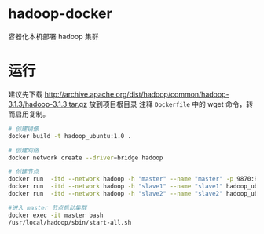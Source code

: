 # hadoop-docker
容器化本机部署 hadoop 集群

# 运行

建议先下载 http://archive.apache.org/dist/hadoop/common/hadoop-3.1.3/hadoop-3.1.3.tar.gz 放到项目根目录
注释 `Dockerfile` 中的 wget 命令，转而启用复制。

```bash
# 创建镜像
docker build -t hadoop_ubuntu:1.0 .

# 创建网络
docker network create --driver=bridge hadoop

# 创建节点
docker run  -itd --network hadoop -h "master" --name "master" -p 9870:9870 -p 8088:8088 hadoop_ubuntu:1.0
docker run  -itd --network hadoop -h "slave1" --name "slave1" hadoop_ubuntu:1.0
docker run  -itd --network hadoop -h "slave2" --name "slave2" hadoop_ubuntu:1.0

#进入 master 节点启动集群
docker exec -it master bash
/usr/local/hadoop/sbin/start-all.sh
```